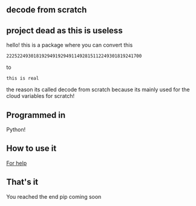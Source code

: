 ## decode from scratch
## project dead as this is useless
hello! this is a package where you can convert this

    22252249301819294919294911492815112249301819241700
   to
   

    this is real
the reason its called decode from scratch because its mainly used for the cloud variables for scratch!

## Programmed in
Python!

## How to use it
[For help](https://aidanreinhart71.gitbook.io/decode-from-scratch/)
## That's it
You reached the end
pip coming soon


<!--stackedit_data:
eyJoaXN0b3J5IjpbMTQ4ODIxNDU0OSwxMDg4Njg2NTg1LDU0OT
EyNDYwNiwxNzI2MjM0MzQ3XX0=
-->
